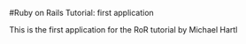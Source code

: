 #Ruby on Rails Tutorial: first application

This is the first application for the RoR tutorial by Michael Hartl